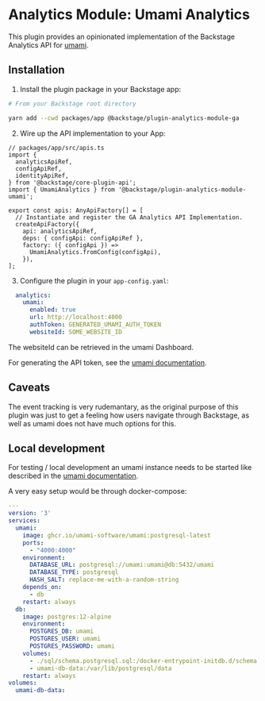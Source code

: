 # Analytics Module: Umami Analytics

This plugin provides an opinionated implementation of the Backstage Analytics API for [umami](https://umami.is/).

## Installation

1. Install the plugin package in your Backstage app:

```sh
# From your Backstage root directory

yarn add --cwd packages/app @backstage/plugin-analytics-module-ga
```

2. Wire up the API implementation to your App:

```tsx
// packages/app/src/apis.ts
import {
  analyticsApiRef,
  configApiRef,
  identityApiRef,
} from '@backstage/core-plugin-api';
import { UmamiAnalytics } from '@backstage/plugin-analytics-module-umami';

export const apis: AnyApiFactory[] = [
  // Instantiate and register the GA Analytics API Implementation.
  createApiFactory({
    api: analyticsApiRef,
    deps: { configApi: configApiRef },
    factory: ({ configApi }) =>
      UmamiAnalytics.fromConfig(configApi),
    }),
];
```

3. Configure the plugin in your `app-config.yaml`:

```yaml
  analytics:
    umami:
      enabled: true
      url: http://localhost:4000
      authToken: GENERATED_UMAMI_AUTH_TOKEN
      websiteId: SOME_WEBSITE_ID
```

The websiteId can be retrieved in the umami Dashboard.

For generating the API token, see the [umami documentation](https://umami.is/docs/api).


## Caveats

The event tracking is very rudemantary, as the original purpose of this plugin was just to get a feeling how users navigate through Backstage, as well as umami does not have much options for this.

## Local development

For testing / local development an umami instance needs to be started like described in the [umami documentation](https://umami.is/docs/install). 

A very easy setup would be through docker-compose:

```yaml
---
version: '3'
services:
  umami:
    image: ghcr.io/umami-software/umami:postgresql-latest
    ports:
      - "4000:4000"
    environment:
      DATABASE_URL: postgresql://umami:umami@db:5432/umami
      DATABASE_TYPE: postgresql
      HASH_SALT: replace-me-with-a-random-string
    depends_on:
      - db
    restart: always
  db:
    image: postgres:12-alpine
    environment:
      POSTGRES_DB: umami
      POSTGRES_USER: umami
      POSTGRES_PASSWORD: umami
    volumes:
      - ./sql/schema.postgresql.sql:/docker-entrypoint-initdb.d/schema.postgresql.sql:ro
      - umami-db-data:/var/lib/postgresql/data
    restart: always
volumes:
  umami-db-data:
```
